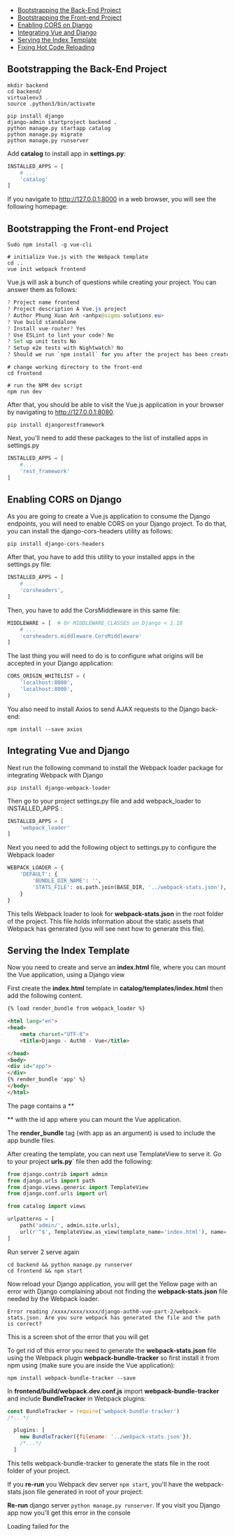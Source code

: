 
- [Bootstrapping the Back-End Project](#bootstrapping-the-back-end-project)
- [Bootstrapping the Front-end Project](#bootstrapping-the-front-end-project)
- [Enabling CORS on Django](#enabling-cors-on-django)
- [Integrating Vue and Django](#integrating-vue-and-django)
- [Serving the Index Template](#serving-the-index-template)
- [Fixing Hot Code Reloading](#fixing-hot-code-reloading)

## Bootstrapping the Back-End Project

```shell
mkdir backend
cd backend/
virtualenv3 .
source .python3/bin/activate

pip install django
django-admin startproject backend .
python manage.py startapp catalog
python manage.py migrate
python manage.py runserver
```

Add **catalog** to install app in **settings.py**:

```python
INSTALLED_APPS = [
    # ...
    'catalog'
]
```

If you navigate to http://127.0.0.1:8000 in a web browser, you will see the following homepage:

## Bootstrapping the Front-end Project

```shell
Sudo npm install -g vue-cli

# initialize Vue.js with the Webpack template
cd ..
vue init webpack frontend

```

Vue.js will ask a bunch of questions while creating your project. You can answer them as follows:

```java
? Project name frontend
? Project description A Vue.js project
? Author Phung Xuan Anh <anhpx@sigma-solutions.eu>
? Vue build standalone
? Install vue-router? Yes
? Use ESLint to lint your code? No
? Set up unit tests No
? Setup e2e tests with Nightwatch? No
? Should we run `npm install` for you after the project has been created? (recommended) npm
```

```shell
# change working directory to the front-end
cd frontend

# run the NPM dev script
npm run dev
```

After that, you should be able to visit the Vue.js application in your browser by navigating to http://127.0.0.1:8080.

```shell
pip install djangorestframework
```

Next, you'll need to add these packages to the list of installed apps in settings.py

```python
INSTALLED_APPS = [
    #...
    'rest_framework'
]
```

## Enabling CORS on Django

As you are going to create a Vue.js application to consume the Django endpoints, you will need to enable CORS on your Django project. To do that, you can install the django-cors-headers utility as follows:

```shell
pip install django-cors-headers

```

After that, you have to add this utility to your installed apps in the settings.py file:

```python
INSTALLED_APPS = [
    # ...
    'corsheaders',
]
```

Then, you have to add the CorsMiddleware in this same file:

```python
MIDDLEWARE = [  # Or MIDDLEWARE_CLASSES on Django < 1.10
    # ...
    'corsheaders.middleware.CorsMiddleware'
]
```

The last thing you will need to do is to configure what origins will be accepted in your Django application:

```python
CORS_ORIGIN_WHITELIST = (
    'localhost:8080',
    'localhost:8000',
)
```

You also need to install Axios to send AJAX requests to the Django back-end:

```shell
npm install --save axios
```

## Integrating Vue and Django

Next run the following command to install the Webpack loader package for integrating Webpack with Django

```shell
pip install django-webpack-loader

```

Then go to your project settings.py file and add webpack_loader to INSTALLED_APPS :

```python
INSTALLED_APPS = [
    'webpack_loader'
]
```

Next you need to add the following object to settings.py to configure the Webpack loader

```python
WEBPACK_LOADER = {
    'DEFAULT': {
        'BUNDLE_DIR_NAME': '',
        'STATS_FILE': os.path.join(BASE_DIR, '../webpack-stats.json'),
    }
}

```

This tells Webpack loader to look for **webpack-stats.json** in the root folder of the project. This file holds information about the static assets that Webpack has generated (you will see next how to generate this file).

## Serving the Index Template

Now you need to create and serve an **index.html** file, where you can mount the Vue application, using a Django view

First create the **index.html** template in **catalog/templates/index.html** then add the following content.

```html
{% load render_bundle from webpack_loader %}

<html lang="en">
<head>
    <meta charset="UTF-8">
    <title>Django - Auth0 - Vue</title>

</head>
<body>
<div id="app">
</div>
{% render_bundle 'app' %}
</body>
</html>

```

The page contains a ** <div> ** with the id app where you can mount the Vue application.

The **render_bundle** tag (with app as an argument) is used to include the app bundle files.

After creating the template, you can next use TemplateView to serve it. Go to your project **urls.py**` file then add the following:

```python
from django.contrib import admin
from django.urls import path
from django.views.generic import TemplateView
from django.conf.urls import url

from catalog import views

urlpatterns = [
    path('admin/', admin.site.urls),
    url(r'^$', TemplateView.as_view(template_name='index.html'), name='index'),
]

```

Run server 2 serve again

```shell
cd backend && python manage.py runserver
cd frontend && npm start
```

Now reload your Django application, you will get the Yellow page with an error with Django complaining about not finding the **webpack-stats.json** file needed by the Webpack loader.

    Error reading /xxxx/xxxx/xxxx/django-auth0-vue-part-2/webpack-stats.json. Are you sure webpack has generated the file and the path is correct?

This is a screen shot of the error that you will get

To get rid of this error you need to generate the **webpack-stats.json** file using the Webpack plugin **webpack-bundle-tracker** so first install it from npm using (make sure you are inside the Vue application):

```shell
npm install webpack-bundle-tracker --save

```

In **frontend/build/webpack.dev.conf.js** import **webpack-bundle-tracker** and include **BundleTracker** in Webpack plugins:

```javascript
const BundleTracker = require('webpack-bundle-tracker')
/*...*/

  plugins: [
    new BundleTracker({filename: '../webpack-stats.json'}),
    /*...*/
  ]

```

This tells webpack-bundle-tracker to generate the stats file in the root folder of your project.

If you **re-run** you Webpack dev server `npm start`, you'll have the webpack-stats.json file generated in root of your project:

**Re-run** django server `python manage.py runserver`. If you visit you Django app now you'll get this error in the console

Loading failed for the <script> with source “http://127.0.0.1:8000/app.js”.


You can fix this error by going to **frontend/config/index.js** next locate the **assetsPublicPath** setting and change its value from / to http://localhost:8080/

```javascript
/*...*/
module.exports = {
  dev: {

    // Paths
    assetsSubDirectory: 'static',
    assetsPublicPath: 'http://localhost:8080/',
    proxyTable: {},
    /*...*/
```

Next **re-run** your frontend app:

```shell

npm run dev
or
npm start

```

## Fixing Hot Code Reloading

Now in **frontend/build/webpack.dev.conf.js** you need to configure the Webpack Dev server to accept requests from other origins such as http://localhost:8000 since the Django server will send XHR requests to http://localhost:8080 for getting the source file changes.

Add **frontend/build/webpack.dev.conf.js** a headers object in devServer. 

```javascript

devServer:
    {
        /*...*/
        headers: { 'Access-Control-Allow-Origin': '\*' },
        /*...*/
    },

```

This will fix Hot Code Reloading when using Django server to serve Vue files. To test that, just change something in your Vue application and you'll be able to see your web page hot reloaded to see the changes without having to manually reload it.

That's all you need to do. Now re-run the Vue dev server then navigate with your browser to http://localhost:8000/. You'll be now able to interact with your application served from the Django dev server.

Next **re-run** your frontend app:

```shell
npm run dev
or
npm start

```

Try to change something in file **frontend/src/components/HelloWorld.vue**, for example change **Welcome to Your Vue.js App** to **Welcome to Your Vue.js App aaaaaaaaaaaaaaaa** and see the change in web


